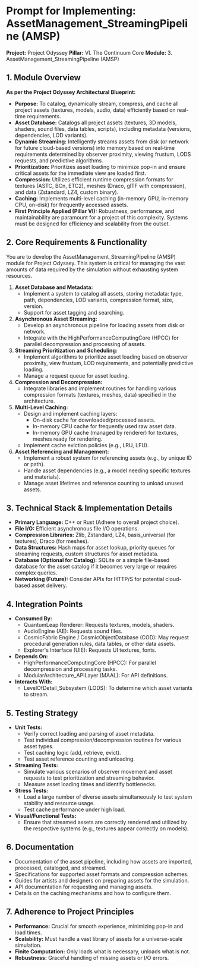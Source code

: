 ﻿# Prompt for Implementing: AssetManagement_StreamingPipeline (AMSP)

**Project:** Project Odyssey
**Pillar:** VI. The Continuum Core
**Module:** 3. AssetManagement_StreamingPipeline (AMSP)

## 1. Module Overview

**As per the Project Odyssey Architectural Blueprint:**

* **Purpose:** To catalog, dynamically stream, compress, and cache all project assets (textures, models, audio, data) efficiently based on real-time requirements.
* **Asset Database:** Catalogs all project assets (textures, 3D models, shaders, sound files, data tables, scripts), including metadata (versions, dependencies, LOD variants).
* **Dynamic Streaming:** Intelligently streams assets from disk (or network for future cloud-based versions) into memory based on real-time requirements determined by observer proximity, viewing frustum, LODS requests, and predictive algorithms.
* **Prioritization:** Prioritizes asset loading to minimize pop-in and ensure critical assets for the immediate view are loaded first.
* **Compression:** Utilizes efficient runtime compression formats for textures (ASTC, BCn, ETC2), meshes (Draco, glTF with compression), and data (Zstandard, LZ4, custom binary).
* **Caching:** Implements multi-level caching (in-memory GPU, in-memory CPU, on-disk) for frequently accessed assets.
* **First Principle Applied (Pillar VI):** Robustness, performance, and maintainability are paramount for a project of this complexity. Systems must be designed for efficiency and scalability from the outset.

## 2. Core Requirements & Functionality

You are to develop the AssetManagement_StreamingPipeline (AMSP) module for Project Odyssey. This system is critical for managing the vast amounts of data required by the simulation without exhausting system resources.

1.  **Asset Database and Metadata:**
    * Implement a system to catalog all assets, storing metadata: type, path, dependencies, LOD variants, compression format, size, version.
    * Support for asset tagging and searching.
2.  **Asynchronous Asset Streaming:**
    * Develop an asynchronous pipeline for loading assets from disk or network.
    * Integrate with the HighPerformanceComputingCore (HPCC) for parallel decompression and processing of assets.
3.  **Streaming Prioritization and Scheduling:**
    * Implement algorithms to prioritize asset loading based on observer proximity, view frustum, LOD requirements, and potentially predictive loading.
    * Manage a request queue for asset loading.
4.  **Compression and Decompression:**
    * Integrate libraries and implement routines for handling various compression formats (textures, meshes, data) specified in the architecture.
5.  **Multi-Level Caching:**
    * Design and implement caching layers:
        * On-disk cache for downloaded/processed assets.
        * In-memory CPU cache for frequently used raw asset data.
        * In-memory GPU cache (managed by renderer) for textures, meshes ready for rendering.
    * Implement cache eviction policies (e.g., LRU, LFU).
6.  **Asset Referencing and Management:**
    * Implement a robust system for referencing assets (e.g., by unique ID or path).
    * Handle asset dependencies (e.g., a model needing specific textures and materials).
    * Manage asset lifetimes and reference counting to unload unused assets.

## 3. Technical Stack & Implementation Details

* **Primary Language:** C++ or Rust (Adhere to overall project choice).
* **File I/O:** Efficient asynchronous file I/O operations.
* **Compression Libraries:** Zlib, Zstandard, LZ4, basis_universal (for textures), Draco (for meshes).
* **Data Structures:** Hash maps for asset lookup, priority queues for streaming requests, custom structures for asset metadata.
* **Database (Optional for Catalog):** SQLite or a simple file-based database for the asset catalog if it becomes very large or requires complex queries.
* **Networking (Future):** Consider APIs for HTTP/S for potential cloud-based asset delivery.

## 4. Integration Points

* **Consumed By:**
    * QuantumLeap Renderer: Requests textures, models, shaders.
    * AudioEngine (AE): Requests sound files.
    * CosmicFabric Engine / CosmicObjectDatabase (COD): May request procedural generation rules, data tables, or other data assets.
    * Explorer's Interface (UIE): Requests UI textures, fonts.
* **Depends On:**
    * HighPerformanceComputingCore (HPCC): For parallel decompression and processing tasks.
    * ModularArchitecture_APILayer (MAAL): For API definitions.
* **Interacts With:**
    * LevelOfDetail_Subsystem (LODS): To determine which asset variants to stream.

## 5. Testing Strategy

* **Unit Tests:**
    * Verify correct loading and parsing of asset metadata.
    * Test individual compression/decompression routines for various asset types.
    * Test caching logic (add, retrieve, evict).
    * Test asset reference counting and unloading.
* **Streaming Tests:**
    * Simulate various scenarios of observer movement and asset requests to test prioritization and streaming behavior.
    * Measure asset loading times and identify bottlenecks.
* **Stress Tests:**
    * Load a large number of diverse assets simultaneously to test system stability and resource usage.
    * Test cache performance under high load.
* **Visual/Functional Tests:**
    * Ensure that streamed assets are correctly rendered and utilized by the respective systems (e.g., textures appear correctly on models).

## 6. Documentation

* Documentation of the asset pipeline, including how assets are imported, processed, cataloged, and streamed.
* Specifications for supported asset formats and compression schemes.
* Guides for artists and designers on preparing assets for the simulation.
* API documentation for requesting and managing assets.
* Details on the caching mechanisms and how to configure them.

## 7. Adherence to Project Principles

* **Performance:** Crucial for smooth experience, minimizing pop-in and load times.
* **Scalability:** Must handle a vast library of assets for a universe-scale simulation.
* **Finite Computation:** Only loads what is necessary, unloads what is not.
* **Robustness:** Graceful handling of missing assets or I/O errors.

